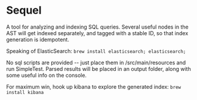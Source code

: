 # Sequel


A tool for analyzing and indexing SQL queries. 
Several useful nodes in the AST will get indexed separately, and tagged 
with a stable ID, so that index generation is idempotent. 

Speaking of ElasticSearch:
```brew install elasticsearch; elasticsearch;```

No sql scripts are provided -- just place them in /src/main/resources and run SimpleTest. 
Parsed results will be placed in an output folder, along with some useful info on the console. 

For maximum win, hook up kibana to explore the generated index: 
```brew install kibana```
